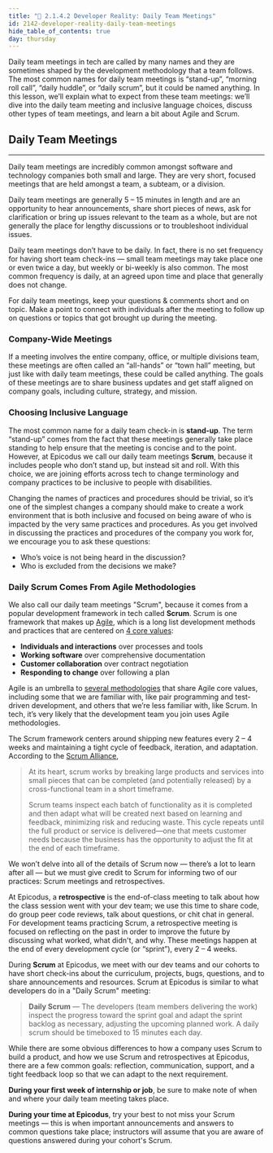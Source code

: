 ```yaml
---
title: "📓 2.1.4.2 Developer Reality: Daily Team Meetings"
id: 2142-developer-reality-daily-team-meetings
hide_table_of_contents: true
day: thursday
---
```


Daily team meetings in tech are called by many names and they are sometimes shaped by the development methodology that a team follows. The most common names for daily team meetings is “stand-up”, “morning roll call”, “daily huddle”, or “daily scrum”, but it could be named anything. In this lesson, we’ll explain what to expect from these team meetings: we’ll dive into the daily team meeting and inclusive language choices, discuss other types of team meetings, and learn a bit about Agile and Scrum.

## Daily Team Meetings
---

Daily team meetings are incredibly common amongst software and technology companies both small and large. They are very short, focused meetings that are held amongst a team, a subteam, or a division.

Daily team meetings are generally 5 – 15 minutes in length and are an opportunity to hear announcements, share short pieces of news, ask for clarification or bring up issues relevant to the team as a whole, but are not generally the place for lengthy discussions or to troubleshoot individual issues. 

Daily team meetings don’t have to be daily. In fact, there is no set frequency for having short team check-ins — small team meetings may take place one or even twice a day, but weekly or bi-weekly is also common. The most common frequency is daily, at an agreed upon time and place that generally does not change.

For daily team meetings, keep your questions & comments short and on topic. Make a point to connect with individuals after the meeting to follow up on questions or topics that got brought up during the meeting.

### Company-Wide Meetings

If a meeting involves the entire company, office, or multiple divisions team, these meetings are often called an “all-hands” or “town hall” meeting, but just like with daily team meetings, these could be called anything. The goals of these meetings are to share business updates and get staff aligned on company goals, including culture, strategy, and mission. 

### Choosing Inclusive Language

The most common name for a daily team check-in is **stand-up**. The term “stand-up” comes from the fact that these meetings generally take place standing to help ensure that the meeting is concise and to the point. However, at Epicodus we call our daily team meetings **Scrum**, because it includes people who don’t stand up, but instead sit and roll. With this choice, we are joining efforts across tech to change terminology and company practices to be inclusive to people with disabilities.

Changing the names of practices and procedures should be trivial, so it’s one of the simplest changes a company should make to create a work environment that is both inclusive and focused on being aware of who is impacted by the very same practices and procedures. 
As you get involved in discussing the practices and procedures of the company you work for, we encourage you to ask these questions: 

- Who’s voice is not being heard in the discussion? 
- Who is excluded from the decisions we make?

### Daily Scrum Comes From Agile Methodologies

We also call our daily team meetings "Scrum", because it comes from a popular development framework in tech called **Scrum**. Scrum is one framework that makes up [Agile](https://www.agilealliance.org/agile101/), which is a long list development methods and practices that are centered on [4 core values](https://www.agilealliance.org/agile101/the-agile-manifesto/):

- **Individuals and interactions** over processes and tools
- **Working software** over comprehensive documentation
- **Customer collaboration** over contract negotiation
- **Responding to change** over following a plan

Agile is an umbrella to [several methodologies](https://www.agilealliance.org/agile101/subway-map-to-agile-practices/) that share Agile core values, including some that we are familiar with, like pair programming and test-driven development, and others that we’re less familiar with, like Scrum. In tech, it’s very likely that the development team you join uses Agile methodologies. 

The Scrum framework centers around shipping new features every 2 – 4 weeks and maintaining a tight cycle of feedback, iteration, and adaptation. According to the [Scrum Alliance](https://www.scrumalliance.org/about-scrum),

> At its heart, scrum works by breaking large products and services into small pieces that can be completed (and potentially released) by a cross-functional team in a short timeframe. 
>
> Scrum teams inspect each batch of functionality as it is completed and then adapt what will be created next based on learning and feedback, minimizing risk and reducing waste. This cycle repeats until the full product or service is delivered—one that meets customer needs because the business has the opportunity to adjust the fit at the end of each timeframe.

We won’t delve into all of the details of Scrum now — there’s a lot to learn after all — but we must give credit to Scrum for informing two of our practices: Scrum meetings and retrospectives. 

At Epicodus, a **retrospective** is the end-of-class meeting to talk about how the class session went with your dev team; we use this time to share code, do group peer code reviews, talk about questions, or chit chat in general. For development teams practicing Scrum, a  retrospective meeting is focused on reflecting on the past in order to improve the future by discussing what worked, what didn't, and why. These meetings happen at the end of every development cycle (or “sprint”), every 2 – 4 weeks.

During **Scrum** at Epicodus, we meet with our dev teams and our cohorts to have short check-ins about the curriculum, projects, bugs, questions, and to share announcements and resources. Scrum at Epicodus is similar to what developers do in a "Daily Scrum" meeting:

> **Daily Scrum** — The developers (team members delivering the work) inspect the progress toward the sprint goal and adapt the sprint backlog as necessary, adjusting the upcoming planned work. A daily scrum should be timeboxed to 15 minutes each day. 

While there are some obvious differences to how a company uses Scrum to build a product, and how we use Scrum and retrospectives at Epicodus, there are a few common goals: reflection, communication, support, and a tight feedback loop so that we can adapt to the next requirement.

**During your first week of internship or job**, be sure to make note of when and where your daily team meeting takes place.

**During your time at Epicodus**, try your best to not miss your Scrum meetings — this is when important announcements and answers to common questions take place; instructors will assume that you are aware of questions answered during your cohort's Scrum.




